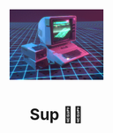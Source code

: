 <h1 align="center" vertical-align="middle" ><img src="./retro_computer.gif" height="128" /></h1>
<h1 align="center">Sup 👋🏻</h1>

